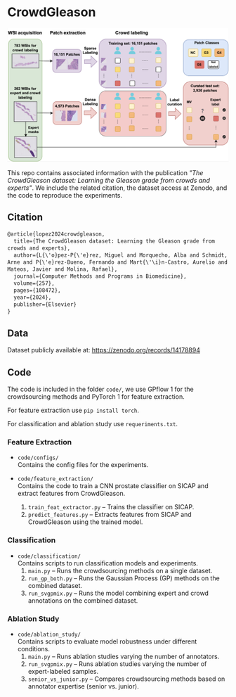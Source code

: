 # CrowdGleason

![Approach](fig.png)

This repo contains associated information with the publication *"The CrowdGleason dataset: Learning the Gleason grade from crowds and experts"*. We include the related citation, the dataset access at Zenodo, and the code to reproduce the experiments.


## Citation 

```
@article{lopez2024crowdgleason,
  title={The CrowdGleason dataset: Learning the Gleason grade from crowds and experts},
  author={L{\'o}pez-P{\'e}rez, Miguel and Morquecho, Alba and Schmidt, Arne and P{\'e}rez-Bueno, Fernando and Mart{\'\i}n-Castro, Aurelio and Mateos, Javier and Molina, Rafael},
  journal={Computer Methods and Programs in Biomedicine},
  volume={257},
  pages={108472},
  year={2024},
  publisher={Elsevier}
}
```

## Data

Dataset publicly available at: https://zenodo.org/records/14178894

## Code

The code is included in the folder `code/`, we use GPflow 1 for the crowdsourcing methods and PyTorch 1 for feature extraction.

For feature extraction use `pip install torch`.

For classification and ablation study use `requeriments.txt`.


### Feature Extraction

- `code/configs/`  
  Contains the config files for the experiments.

- `code/feature_extraction/`  
  Contains the code to train a CNN prostate classifier on SICAP and extract features from CrowdGleason.
  1. `train_feat_extractor.py` – Trains the classifier on SICAP.
  2. `predict_features.py` – Extracts features from SICAP and CrowdGleason using the trained model.

### Classification

- `code/classification/`  
  Contains scripts to run classification models and experiments.
  1. `main.py` – Runs the crowdsourcing methods on a single dataset.
  2. `run_gp_both.py` – Runs the Gaussian Process (GP) methods on the combined dataset.
  3. `run_svgpmix.py` – Runs the model combining expert and crowd annotations on the combined dataset.

### Ablation Study

- `code/ablation_study/`  
  Contains scripts to evaluate model robustness under different conditions.
  1. `main.py` – Runs ablation studies varying the number of annotators.
  2. `run_svgpmix.py` – Runs ablation studies varying the number of expert-labeled samples.
  3. `senior_vs_junior.py` – Compares crowdsourcing methods based on annotator expertise (senior vs. junior).


